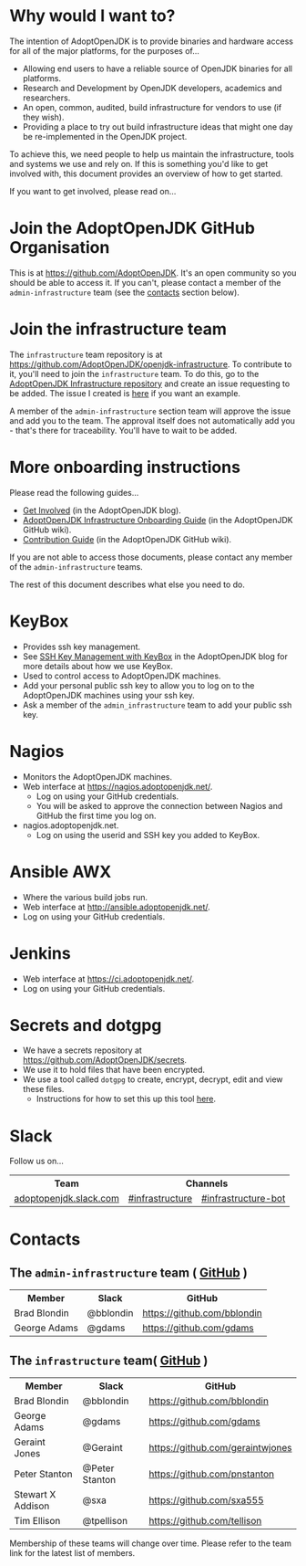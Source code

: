 # Why would I want to?

The intention of AdoptOpenJDK is to provide binaries and hardware access for all of the major platforms, for the purposes of...

- Allowing end users to have a reliable source of OpenJDK binaries for all platforms.
- Research and Development by OpenJDK developers, academics and researchers.
- An open, common, audited, build infrastructure for vendors to use (if they wish).
- Providing a place to try out build infrastructure ideas that might one day be re-implemented in the OpenJDK project.

To achieve this, we need people to help us maintain the infrastructure, tools and systems we use and rely on. If this is something you'd like to get involved with, this document provides an overview of how to get started.

If you want to get involved, please read on...

# Join the AdoptOpenJDK GitHub Organisation

This is at https://github.com/AdoptOpenJDK. It's an open community so you should be able to access it. If you can't, please contact a member of the `admin-infrastructure` team (see the [contacts](https://github.ibm.com/runtimes/infrastructure/wiki/Contributing-to-AdoptOpenJDK-Infrastructure#contacts) section below).

# Join the infrastructure team

The `infrastructure` team repository is at https://github.com/AdoptOpenJDK/openjdk-infrastructure. To contribute to it, you'll need to join the `infrastructure` team. To do this, go to the [AdoptOpenJDK Infrastructure repository](https://github.com/AdoptOpenJDK/openjdk-infrastructure) and create an issue requesting to be added. The issue I created is [here](https://github.com/AdoptOpenJDK/openjdk-infrastructure/issues/156) if you want an example.

A member of the `admin-infrastructure` section team will approve the issue and add you to the team. The approval itself does not automatically add you - that's there for traceability. You'll have to wait to be added.

# More onboarding instructions

Please read the following guides...
- [Get Involved](https://adoptopenjdk.net/getinvolved.html) (in the AdoptOpenJDK blog).
- [AdoptOpenJDK Infrastructure Onboarding Guide](https://github.com/AdoptOpenJDK/openjdk-infrastructure/blob/master/ONBOARDING.md) (in the AdoptOpenJDK GitHub wiki).
- [Contribution Guide](https://github.com/AdoptOpenJDK/openjdk-infrastructure/blob/master/CONTRIBUTING.md) (in the AdoptOpenJDK GitHub wiki).

If you are not able to access those documents, please contact any member of the `admin-infrastructure` teams.

The rest of this document describes what else you need to do.

# KeyBox

- Provides ssh key management.
- See [SSH Key Management with KeyBox](https://blog.adoptopenjdk.net/2017/08/ssh-key-management-keybox) in the AdoptOpenJDK blog for more details about how we use KeyBox.
- Used to control access to AdoptOpenJDK machines.
- Add your personal public ssh key to allow you to log on to the AdoptOpenJDK machines using your ssh key.
- Ask a member of the `admin_infrastructure` team to add your public ssh key.

# Nagios

- Monitors the AdoptOpenJDK machines.
- Web interface at https://nagios.adoptopenjdk.net/.
  - Log on using your GitHub credentials.
  - You will be asked to approve the connection between Nagios and GitHub the first time you log on.
- nagios.adoptopenjdk.net.
  - Log on using the userid and SSH key you added to KeyBox.

# Ansible AWX

- Where the various build jobs run.
- Web interface at http://ansible.adoptopenjdk.net/.
- Log on using your GitHub credentials.

# Jenkins

- Web interface at https://ci.adoptopenjdk.net/.
- Log on using your GitHub credentials.

# Secrets and dotgpg

- We have a secrets repository at https://github.com/AdoptOpenJDK/secrets.
- We use it to hold files that have been encrypted.
- We use a tool called `dotgpg` to create, encrypt, decrypt, edit and view these files.
  - Instructions for how to set this up this tool [here](https://github.com/AdoptOpenJDK/secrets/blob/master/README.md).

# Slack

Follow us on...

<table>
  <tr>
    <th> Team </th>
    <th colspan="2"> Channels </th>
  </tr>
  <tr>
    <td> <a href="https://adoptopenjdk.slack.com/"> adoptopenjdk.slack.com </a> </td>
    <td> <a href="https://adoptopenjdk.slack.com/messages/C53GHCXL4"> #infrastructure </a> </td>
    <td> <a href="https://adoptopenjdk.slack.com/messages/C8C212BU6"> #infrastructure-bot </a> </td>
  </tr>
</table>

# Contacts

## The `admin-infrastructure` team ( [GitHub](https://github.com/orgs/AdoptOpenJDK/teams/admin_infrastructure/members) )

<table>
  <tr>
    <th> Member </th>
    <th> Slack </th>
    <th> GitHub </th>
  </tr>
  <tr>
    <td> Brad Blondin </td>
    <td> @bblondin </td>
    <td> <a href="https://github.com/bblondin"> https://github.com/bblondin </a> </td>
  </tr>
  <tr>
    <td> George Adams </td>
    <td> @gdams </td>
    <td> <a href="https://github.com/gdams"> https://github.com/gdams </a> </td>
  </tr>
</table>

## The `infrastructure` team( [GitHub](https://github.com/orgs/AdoptOpenJDK/teams/infrastructure/members) )

<table>
  <tr>
    <th> Member </th>
    <th> Slack </th>
    <th> GitHub </th>
  </tr>
  <tr>
    <td> Brad Blondin </td>
    <td> @bblondin </td>
    <td> <a href="https://github.com/bblondin"> https://github.com/bblondin </a> </td>
  </tr>
  <tr>
    <td> George Adams </td>
    <td> @gdams </td>
    <td> <a href="https://github.com/gdams"> https://github.com/gdams </a> </td>
  </tr>
  <tr>
    <td> Geraint Jones </td>
    <td> @Geraint </td>
    <td> <a href="https://github.com/geraintwjones"> https://github.com/geraintwjones </a> </td>
  </tr>
  <tr>
    <td> Peter Stanton </td>
    <td> @Peter Stanton </td>
    <td> <a href="https://github.com/pnstanton"> https://github.com/pnstanton </a> </td>
  </tr>
  <tr>
    <td> Stewart X Addison </td>
    <td> @sxa </td>
    <td> <a href="https://github.com/sxa555"> https://github.com/sxa555 </a> </td>
  </tr>
  <tr>
    <td> Tim Ellison </td>
    <td> @tpellison </td>
    <td> <a href="https://github.com/tellison"> https://github.com/tellison </a> </td>
  </tr>
</table>

Membership of these teams will change over time. Please refer to the team link for the latest list of members.
